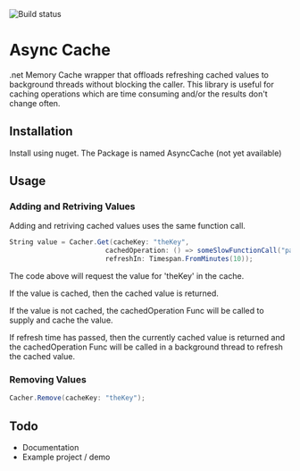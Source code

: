 <img src="https://ci.appveyor.com/api/projects/status/github/cliechty/AsyncCache?branch=master&amp;svg=true" alt="Build status">
 
# Async Cache

.net Memory Cache wrapper that offloads refreshing cached values to background threads without blocking the caller.
This library is useful for caching operations which are time consuming and/or the results don't change often.

## Installation

Install using nuget. The Package is named AsyncCache (not yet available)

## Usage

### Adding and Retriving Values
Adding and retriving cached values uses the same function call.

``` c#
String value = Cacher.Get(cacheKey: "theKey", 
                        cachedOperation: () => someSlowFunctionCall("parameter"), 
                        refreshIn: Timespan.FromMinutes(10));
```

The code above will request the value for 'theKey' in the cache.

If the value is cached, then the cached value is returned.

If the value is not cached, the cachedOperation Func<T> will be called to supply and cache the value.

If refresh time has passed, then the currently cached value is returned and the cachedOperation Func<T> will be called in a background thread to refresh the cached value.

### Removing Values
``` c#
Cacher.Remove(cacheKey: "theKey");
```

## Todo
* Documentation
* Example project / demo

